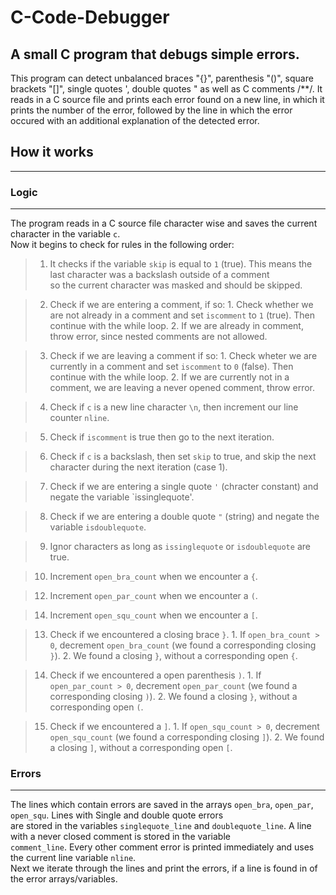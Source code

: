 # C-Code-Debugger
A small C program that debugs simple errors.
---
This program can detect unbalanced braces "{}", parenthesis "()", square brackets "[]",
single quotes ', double quotes " as well as C comments /**/. It reads in 
a C source file and prints each error found on a new line, in which it prints the number of the error, 
followed by the line in which the error occured with an additional explanation of the detected error. 

## How it works
---
### Logic
---
The program reads in a C source file character wise and saves the current character in the variable `c`.   
Now it begins to check for rules in the following order:   

> 1. It checks if the variable `skip` is equal to `1` (true). This means the last character was a backslash outside of a comment   
so the current character was masked and should be skipped.

> 2. Check if we are entering a comment, if so:
    1. Check whether we are not already in a comment and set `iscomment` to `1` (true). Then continue with the while loop.
    2. If we are already in comment, throw error, since nested comments are not allowed.

> 3. Check if we are leaving a comment if so:
    1. Check wheter we are currently in a comment and set `iscomment` to `0` (false). Then continue with the while loop.
    2. If we are currently not in a comment, we are leaving a never opened comment, throw error.

> 4. Check if `c` is a new line character `\n`, then increment our line counter `nline`.

> 5. Check if `iscomment` is true then go to the next iteration.

> 6. Check if `c` is a backslash, then set `skip` to true, and skip the next character during the next iteration (case 1).

> 7. Check if we are entering a single quote `'` (chracter constant) and negate the variable `issinglequote'.

> 8. Check if we are entering a double quote `"` (string) and negate the variable `isdoublequote`. 

> 9. Ignor characters as long as `issinglequote` or `isdoublequote` are true.

> 10. Increment `open_bra_count` when we encounter a `{`.

> 12. Increment `open_par_count` when we encounter a `(`.

> 14. Increment `open_squ_count` when we encounter a `[`.

> 13. Check if we encountered a closing brace `}`.
    1. If `open_bra_count > 0`, decrement `open_bra_count` (we found a corresponding closing `}`).
    2. We found a closing `}`, without a corresponding open `{`.
   
> 14. Check if we encountered a open parenthesis `)`.
    1. If `open_par_count > 0`, decrement `open_par_count` (we found a corresponding closing `)`).
    2. We found a closing `}`, without a corresponding open `(`.

> 15. Check if we encountered a `]`.
    1. If `open_squ_count > 0`, decrement `open_squ_count` (we found a corresponding closing `]`).
    2. We found a closing `]`, without a corresponding open `[`.

### Errors
---
The lines which contain errors are saved in the arrays `open_bra`, `open_par`, `open_squ`. Lines with Single and double quote errors   
are stored in the variables `singlequote_line` and `doublequote_line`. A line with a never closed comment is stored in the variable   
`comment_line`. Every other comment error is printed immediately and uses the current line variable `nline`.   
Next we iterate through the lines and print the errors, if a line is found in of the error arrays/variables.

